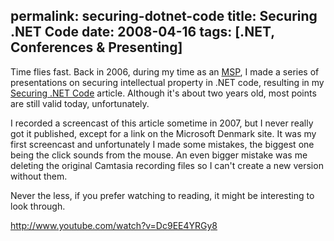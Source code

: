 permalink: securing-dotnet-code
title: Securing .NET Code
date: 2008-04-16
tags: [.NET, Conferences & Presenting]
---
Time flies fast. Back in 2006, during my time as an [MSP](http://en.wikipedia.org/wiki/Microsoft_Student_Partners), I made a series of presentations on securing intellectual property in .NET code, resulting in my [Securing .NET Code](http://improve.dk/articles/dotnet/securing-dotnet-code/) article. Although it's about two years old, most points are still valid today, unfortunately.

<!-- more -->

I recorded a screencast of this article sometime in 2007, but I never really got it published, except for a link on the Microsoft Denmark site. It was my first screencast and unfortunately I made some mistakes, the biggest one being the click sounds from the mouse. An even bigger mistake was me deleting the original Camtasia recording files so I can't create a new version without them.

Never the less, if you prefer watching to reading, it might be interesting to look through.


http://www.youtube.com/watch?v=Dc9EE4YRGy8

